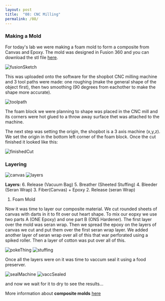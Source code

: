 ```yaml
---
layout: post
title:  "08: CNC Milling"
permalink: /08/
---
```


### Making a Mold

For today's lab we were making a foam mold to form a composite from Canvas and Epoxy. The mold was designed in Fusion 360 and you can download the stl file <a href='heartMold.stl' download>here</a>.

<img src="fusionSketch.png" alt="fusionSketch">

This was uploaded onto the software for the shopbot CNC milling machine and 3 tool paths were made: one roughing (make the general shape of the object first), then two smoothing (90 degrees from eachother to make the shape more accurate).

<img src="toolpath.JPG" alt="toolpath">

The foam block we were planning to shape was placed in the CNC mill and its corners were hot glued to a throw away surface thet was attached to the machine.

The next step was setting the origin, the shopbot is a 3 axis machine (x,y,z). We set the origin in the bottom left corner of the foam block. Once the cut finished it looked like this:

<img src="finishedCut.JPG" alt="finishedCut">

### Layering

<img src="canvas.JPG" alt="canvas">
<img src="layers.JPG" alt="layers">

**Layers:**
6. Release (Vacuum Bag)
5. Breather (Sheeted Stuffing)
4. Bleeder (Seran Wrap)
3. Fiber(Canvas) + Epoxy
2. Release (seran Wrap)
1. Foam Mold

Now it was time to layer our composite material. We cut rounded sheets of canvas with darts in it to fit over out heart shape. To mix our eopxy we use two parts A (ONE Epoxy) and one part B (ONS Hardener). The first layer over the mold was seran wrap. Then we spread the epoxy on the layers of canvas we cut and put them over the first seran wrap layer. We added another layer of seran wrap over all of this that war perforated using a spiked roller. Then a layer of cotton was put over all of this.

<img src="pokeThing.JPG" alt="pokeThing">
<img src="stuffing.JPG" alt="stuffing">

Once all the layers were on it was time to vaccum seal it using a food preserver.

<img src="sealMachine.JPG" alt="sealMachine">
<img src="vaccSealed.JPG" alt="vaccSealed">

and now we wait for it to dry to see the results...


More information about **composite molds** [here](https://roberthart56.github.io/SCFAB/SC_lab/Projects/composites_S19/index.html)